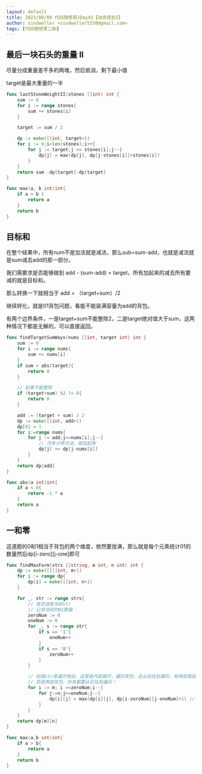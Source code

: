 ```yaml
---
layout: default
title: 2023/08/09 代码随想录2Day43【动态规划5】
author: sindweller <sindweller5530@gmail.com>
tags: [代码随想录二刷]
---
```


## 最后一块石头的重量 II 

尽量分成重量差不多的两堆，然后抵消，剩下最小值

target是最大重量的一半

```go
func lastStoneWeightII(stones []int) int {
    sum := 0
    for i := range stones{
        sum += stones[i]
    }

    target := sum / 2

    dp := make([]int, target+1)
    for i := 0;i<len(stones);i++{
        for j := target;j >= stones[i];j--{
            dp[j] = max(dp[j], dp[j-stones[i]]+stones[i])
        }
    }
    return sum -dp[target]-dp[target]
}

func max(a, b int)int{
    if a > b {
        return a
    }
    return b
}
```

## 目标和 

在整个结果中，所有num不是加法就是减法，那么sub=sum-add，也就是减法就是sum减去add的那一部分。

我们需要求是否能够做到 add - (sum-add) = target，所有加起来的减去所有要减的就是目标和。

那么转换一下就相当于 add = （target+sum）/2

继续转化，就是01背包问题，看能不能装满容量为add的背包。

有两个边界条件，一是target+sum不能整除2，二是target绝对值大于sum，这两种情况下都是无解的，可以直接返回。

```go
func findTargetSumWays(nums []int, target int) int {
    sum := 0
    for i := range nums{
        sum += nums[i]
    }
    if sum < abs(target){
        return 0
    }

    // 如果不能整除
    if (target+sum) %2 != 0{
        return 0
    } 

    add := (target + sum) / 2
    dp := make([]int, add+1)
    dp[0] = 1
    for i:=range nums{
        for j := add;j>=nums[i];j--{
            // 问多少种方法，就加起来
            dp[j] += dp[j-nums[i]]
        }
    }
    return dp[add]
}

func abs(a int)int{
    if a < 0{
        return -1 * a
    }
    return a
}
```

## 一和零

这道题的0和1相当于背包的两个维度，依然要放满，那么就是每个元素统计01的数量然后dp[i-zero][j-one]即可

```go
func findMaxForm(strs []string, m int, n int) int {
    dp := make([][]int, m+1)
    for i := range dp{
        dp[i] = make([]int, n+1)
    }

    for _, str := range strs{
        // 是否选取当前str
        // 记录当前的01数量
        zeroNum := 0
        oneNum := 0
        for _, s := range str{
            if s == '1'{
                oneNum++
            }
            if s == '0'{
                zeroNum++
            }
        }

        // 前面str是遍历物品，这里是内层循环，遍历背包，且从后往前遍历。有两层是因为有两个维度，并不是一层物品一层背包
        // 而是两层背包，所有都要从后往前遍历！
        for i := m; i >=zeroNum;i--{
            for j:=n;j>=oneNum;j--{
                dp[i][j] = max(dp[i][j], dp[i-zeroNum][j-oneNum]+1) // 这里是子集的长度+1，选取当前str
            }
        }
    }
    return dp[m][n]
}

func max(a,b int)int{
    if a > b{
        return a
    }
    return b
}
```